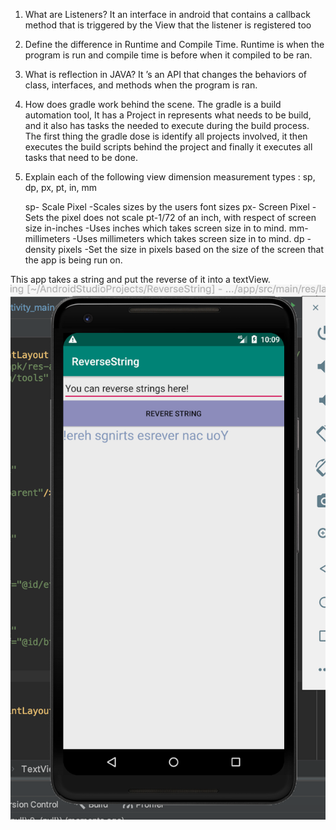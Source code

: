 1.  What are Listeners?
	It an interface in android that contains a callback method that is triggered by the View that the listener is registered too

2. Define the difference in Runtime and Compile Time.
	Runtime is when the program is run and compile time is before when it compiled to be ran.

3. What is reflection in JAVA?
	It ’s an API that changes the behaviors of class, interfaces, and methods when the program is ran.

4.  How does gradle work behind the scene.
The gradle is a build automation tool, It has a Project in represents what needs to be build, and it also has tasks the needed to execute during the build process. The first thing the gradle dose is identify all projects involved, it then executes the build scripts behind the project and finally it executes all tasks that need to be done.
 
5. Explain each of the following view dimension measurement types :
sp, dp, px, pt, in, mm

	sp- Scale Pixel
		-Scales sizes by the users font sizes
	px- Screen Pixel
		-Sets the pixel does not scale
	pt-1/72 of an inch, with respect of screen size
	in-inches
		-Uses inches which takes screen size in to mind.
	mm- millimeters
		-Uses millimeters which takes screen size in to mind.
	dp - density pixels
		-Set the size in pixels based on the size of the screen that the app is being run on.
    
This app takes a string and put the reverse of it into a textView.
![reverse string](https://github.com/bferguson92/ReverseString/blob/master/Screen%20Shot%202019-09-26%20at%2010.09.56%20PM.png?)
